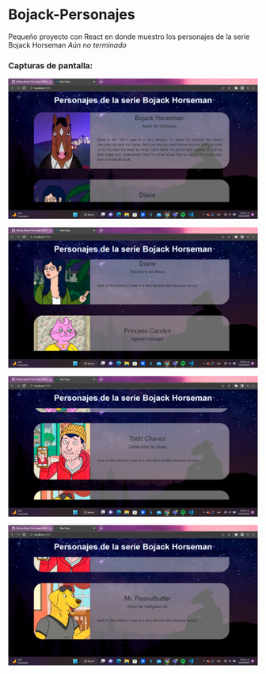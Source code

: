 # Bojack-Personajes
Pequeño proyecto con React en donde muestro los personajes de la serie Bojack Horseman
*Aún no terminado*
### Capturas de pantalla:

![Captura 1](imgs/1.png)

![Captura 2](imgs/2.png)

![Captura 3](imgs/3.png)

![Captura 4](imgs/4.png)

